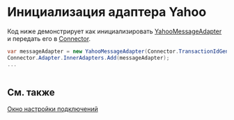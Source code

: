 # Инициализация адаптера Yahoo

Код ниже демонстрирует как инициализировать [YahooMessageAdapter](xref:StockSharp.Yahoo.YahooMessageAdapter) и передать его в [Connector](xref:StockSharp.Algo.Connector).

```cs
var messageAdapter = new YahooMessageAdapter(Connector.TransactionIdGenerator);
Connector.Adapter.InnerAdapters.Add(messageAdapter);
...	
							
```

## См. также

[Окно настройки подключений](../../../graphical_user_interface/connection_settings_window.md)
